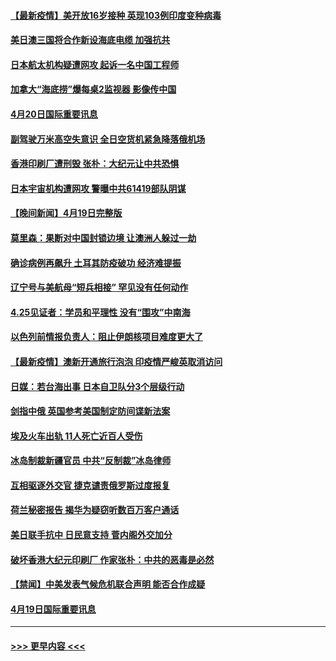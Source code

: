 #### [【最新疫情】美开放16岁接种 英现103例印度变种病毒](../pages/prog202/a103100287.md?t=04210052) 
#### [美日澳三国将合作新设海底电缆 加强抗共](../pages/prog202/a103100285.md?t=04210052) 
#### [日本航太机构疑遭网攻  起诉一名中国工程师](../pages/prog202/a103100235.md?t=04210052) 
#### [加拿大“海底捞”爆每桌2监视器 影像传中国](../pages/prog202/a103100064.md?t=04210052) 
#### [4月20日国际重要讯息](../pages/prog202/a103100060.md?t=04210052) 
#### [副驾驶万米高空失意识 全日空货机紧急降落俄机场](../pages/prog202/a103100032.md?t=04210052) 
#### [香港印刷厂遭刑毁 张朴：大纪元让中共恐惧](../pages/prog202/a103100039.md?t=04210052) 
#### [日本宇宙机构遭网攻 警曝中共61419部队阴谋](../pages/prog202/a103099979.md?t=04210052) 
#### [【晚间新闻】4月19日完整版](../pages/prog202/a103099953.md?t=04210052) 
#### [莫里森：果断对中国封锁边境 让澳洲人躲过一劫](../pages/prog202/a103099890.md?t=04210052) 
#### [确诊病例再飙升 土耳其防疫破功 经济难提振](../pages/prog202/a103099904.md?t=04210052) 
#### [辽宁号与美航母“短兵相接” 罕见没有任何动作](../pages/prog202/a103099914.md?t=04210052) 
#### [4.25见证者：学员和平理性 没有“围攻”中南海](../pages/prog202/a103099694.md?t=04210052) 
#### [以色列前情报负责人：阻止伊朗核项目难度更大了](../pages/prog202/a103099488.md?t=04210052) 
#### [【最新疫情】澳新开通旅行泡泡 印疫情严峻英取消访问](../pages/prog202/a103099567.md?t=04210052) 
#### [日媒：若台海出事 日本自卫队分3个层级行动](../pages/prog202/a103099741.md?t=04210052) 
#### [剑指中俄 英国参考美国制定防间谍新法案](../pages/prog202/a103099690.md?t=04210052) 
#### [埃及火车出轨 11人死亡近百人受伤](../pages/prog202/a103099704.md?t=04210052) 
#### [冰岛制裁新疆官员 中共“反制裁”冰岛律师](../pages/prog202/a103099671.md?t=04210052) 
#### [互相驱逐外交官 捷克谴责俄罗斯过度报复](../pages/prog202/a103099599.md?t=04210052) 
#### [荷兰秘密报告 揭华为疑窃听数百万客户通话](../pages/prog202/a103099581.md?t=04210052) 
#### [美日联手抗中 日民意支持 菅内阁外交加分](../pages/prog202/a103099572.md?t=04210052) 
#### [破坏香港大纪元印刷厂 作家张朴：中共的恶毒是必然](../pages/prog202/a103099553.md?t=04210052) 
#### [【禁闻】中美发表气候危机联合声明 能否合作成疑](../pages/prog202/a103099520.md?t=04210052) 
#### [4月19日国际重要讯息](../pages/prog202/a103099333.md?t=04210052) 

----
#### [ >>> 更早内容 <<< ](../indexes/prog202-earlier.md)
